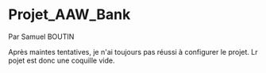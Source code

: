 # Projet_AAW_Bank
Par Samuel BOUTIN

Après maintes tentatives, je n'ai toujours pas réussi à configurer le projet.
Lr pojet est donc une coquille vide.

